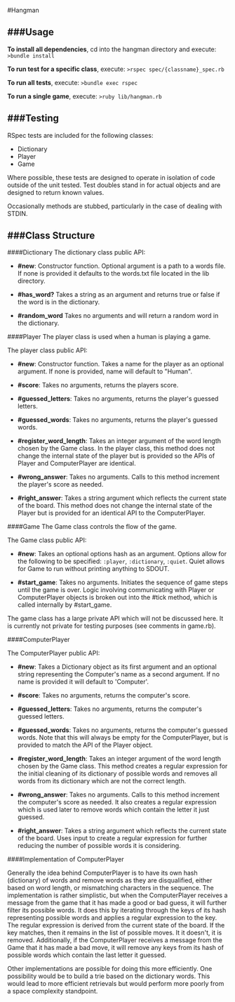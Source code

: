 #Hangman

###Usage
---
**To install all dependencies**, cd into the hangman directory and execute:
`>bundle install`

**To run test for a specific class**, execute: `>rspec spec/{classname}_spec.rb`

**To run all tests**, execute: `>bundle exec rspec`

**To run a single game**, execute: `>ruby lib/hangman.rb`

###Testing
---
RSpec tests are included for the following classes:

* Dictionary
* Player
* Game

Where possible, these tests are designed to operate in isolation of code outside of the unit tested.  Test doubles stand in for actual objects and are designed to return known values.

Occasionally methods are stubbed, particularly in the case of dealing with STDIN.

###Class Structure
---

####Dictionary
The dictionary class public API:
* **#new**: Constructor function.  Optional argument is a path to a words file.  If none is provided it defaults to the words.txt file located in the lib directory.

* **#has_word?**  Takes a string as an argument and returns true or false if the word is in the dictionary.

* **#random_word**  Takes no arguments and will return a random word in the dictionary.

####Player
The player class is used when a human is playing a game.

The player class public API:

* **#new**: Constructor function.  Takes a name for the player as an optional argument.  If none is provided, name will default to "Human".

* **#score**: Takes no arguments, returns the players score.

* **#guessed_letters**: Takes no arguments, returns the player's guessed letters.

* **#guessed_words**: Takes no arguments, returns the player's guessed words.

* **#register_word_length**: Takes an integer argument of the word length chosen by the Game class.  In the player class, this method does not change the internal state of the player but is provided so the APIs of Player and ComputerPlayer are identical.

* **#wrong_answer**: Takes no arguments.  Calls to this method increment the player's score as needed.

* **#right_answer**: Takes a string argument which reflects the current state of the board.  This method does not change the internal state of the Player but is provided for an identical API to the ComputerPlayer.

####Game
The Game class controls the flow of the game.

The Game class public API:

* **#new**: Takes an optional options hash as an argument.  Options allow for the following to be specified: `:player`, `:dictionary`, `:quiet`.  Quiet allows for Game to run without printing anything to SDOUT.

* **#start_game**: Takes no arguments.  Initiates the sequence of game steps until the game is over.  Logic involving communicating with Player or ComputerPlayer objects is broken out into the #tick method, which is called internally by #start_game.

The game class has a large private API which will not be discussed here.  It is currently not private for testing purposes (see comments in game.rb).

####ComputerPlayer

The ComputerPlayer public API:

* **#new**: Takes a Dictionary object as its first argument and an optional string representing the Computer's name as a second argument.  If no name is provided it will default to 'Computer'.

* **#score**: Takes no arguments, returns the computer's score.

* **#guessed_letters**: Takes no arguments, returns the computer's guessed letters.  

* **#guessed_words**: Takes no arguments, returns the computer's guessed words.  Note that this will always be empty for the ComputerPlayer, but is provided to match the API of the Player object.

* **#register_word_length**: Takes an integer argument of the word length chosen by the Game class.  This method creates a regular expression for the initial cleaning of its dictionary of possible words and removes all words from its dictionary which are not the correct length.

* **#wrong_answer**: Takes no arguments.  Calls to this method increment the computer's score as needed.  It also creates a regular expression which is used later to remove words which contain the letter it just guessed.

* **#right_answer**: Takes a string argument which reflects the current state of the board.  Uses input to create a regular expression for further reducing the number of possible words it is considering.

####Implementation of ComputerPlayer

Generally the idea behind ComputerPlayer is to have its own hash (dictionary) of words and remove words as they are disqualified, either based on word length, or mismatching characters in the sequence.  The implementation is rather simplistic, but when the ComputerPlayer receives a message from the game that it has made a good or bad guess, it will further filter its possible words.  It does this by iterating through the keys of its hash representing possible words and applies a regular expression to the key.  The regular expression is derived from the current state of the board.  If the key matches, then it remains in the list of possible moves.  It it doesn't, it is removed.  Additionally, if the ComputerPlayer receives a message from the Game that it has made a bad move, it will remove any keys from its hash of possible words which contain the last letter it guessed.

Other implementations are possible for doing this more efficiently.  One possibility would be to build a trie based on the dictionary words.  This would lead to more efficient retrievals but would perform more poorly from a space complexity standpoint.
